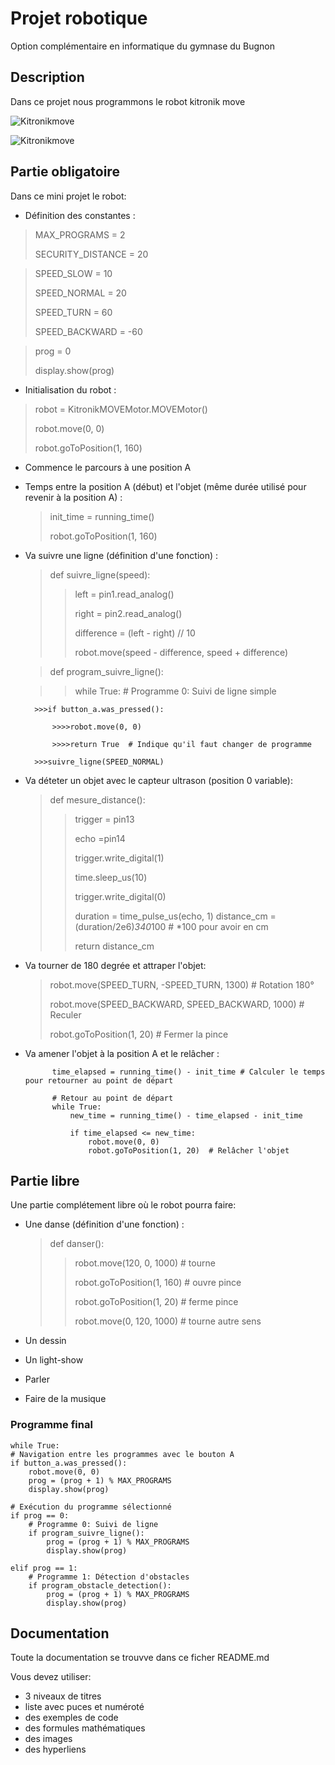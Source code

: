 # Projet robotique

Option complémentaire en informatique du gymnase du Bugnon

## Description

Dans ce projet nous programmons le robot kitronik move

![Kitronikmove](images/robot.jpg)

![Kitronikmove](images/plan.jpg)

## Partie obligatoire
Dans ce mini projet le robot:

- Définition des constantes :
>MAX_PROGRAMS = 2
>
>SECURITY_DISTANCE = 20
>

>SPEED_SLOW = 10
>
>SPEED_NORMAL = 20
>
>SPEED_TURN = 60
>
>SPEED_BACKWARD = -60
>

>prog = 0
>
>display.show(prog)
>

- Initialisation du robot :
>robot = KitronikMOVEMotor.MOVEMotor()
>
>robot.move(0, 0)
>
>robot.goToPosition(1, 160)
>

- Commence le parcours à une position A
- Temps entre la position A (début) et l'objet (même durée utilisé pour revenir à la position A) :
    >init_time = running_time()
    >
    >robot.goToPosition(1, 160)
    >
  
- Va suivre une ligne (définition d'une fonction) :
  >def suivre_ligne(speed):
  >
    >>left = pin1.read_analog()
  >  >
    >>right = pin2.read_analog()
  >  >
    >>difference = (left - right) // 10
  >  >
    >>robot.move(speed - difference, speed + difference)
  >  >
  
   >def program_suivre_ligne():
  >
    
    >>while True:  # Programme 0: Suivi de ligne simple
    >>
        >>>if button_a.was_pressed():
    >>    >
            >>>>robot.move(0, 0)
    >>    >    >
            >>>>return True  # Indique qu'il faut changer de programme
    >>    >    >

        >>>suivre_ligne(SPEED_NORMAL)
   
- Va déteter un objet avec le capteur ultrason (position 0 variable):
  >def mesure_distance():
  >
    >>trigger = pin13
  >  >
    >>echo =pin14
  >  >
    >>trigger.write_digital(1)
  >  >
    >>time.sleep_us(10)
  >  >
    >>trigger.write_digital(0)
  >  >
    >>duration = time_pulse_us(echo, 1)
    >>distance_cm = (duration/2e6)*340*100 # *100 pour avoir en cm
  >  >
    >>return distance_cm
  >  >
  
- Va tourner de 180 degrée et attraper l'objet:
  >robot.move(SPEED_TURN, -SPEED_TURN, 1300)  # Rotation 180°
  >
  >robot.move(SPEED_BACKWARD, SPEED_BACKWARD, 1000)  # Reculer
  >
  >robot.goToPosition(1, 20)  # Fermer la pince
  >
  
- Va amener l'objet à la position A et le relâcher :
            
            time_elapsed = running_time() - init_time # Calculer le temps pour retourner au point de départ

            # Retour au point de départ
            while True:
                new_time = running_time() - time_elapsed - init_time

                if time_elapsed <= new_time:
                    robot.move(0, 0)
                    robot.goToPosition(1, 20)  # Relâcher l'objet

## Partie libre

Une partie complétement libre où le robot pourra faire:

- Une danse (définition d'une fonction) :
  >def danser():
  >
    >>robot.move(120, 0, 1000) # tourne
  >  >
    >>robot.goToPosition(1, 160) # ouvre pince
  >  >
    >>robot.goToPosition(1, 20) # ferme pince
  >  >
    >>robot.move(0, 120, 1000) # tourne autre sens
  >  >
  
- Un dessin
- Un light-show
- Parler
- Faire de la musique

### Programme final
    while True:
    # Navigation entre les programmes avec le bouton A
    if button_a.was_pressed():
        robot.move(0, 0)
        prog = (prog + 1) % MAX_PROGRAMS
        display.show(prog)

    # Exécution du programme sélectionné
    if prog == 0:
        # Programme 0: Suivi de ligne
        if program_suivre_ligne():
            prog = (prog + 1) % MAX_PROGRAMS
            display.show(prog)

    elif prog == 1:
        # Programme 1: Détection d'obstacles
        if program_obstacle_detection():
            prog = (prog + 1) % MAX_PROGRAMS
            display.show(prog)
## Documentation

Toute la documentation se trouvve dans ce ficher README.md

Vous devez utiliser:

- 3 niveaux de titres
- liste avec puces et numéroté
- des exemples de code
- des formules mathématiques
- des images
- des hyperliens
